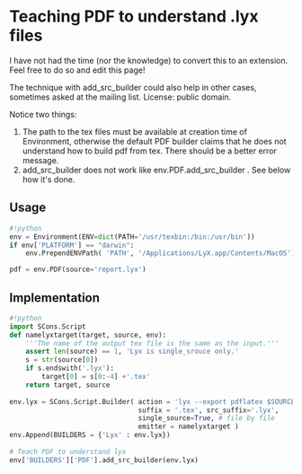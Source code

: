 

# Teaching PDF to understand .lyx files

I have not had the time (nor the knowledge) to convert this to an extension. Feel free to do so and edit this page! 

The technique with add_src_builder could also help in other cases, sometimes asked at the mailing list. License: public domain.  

Notice two things:  

1. The path to the tex files must be available at creation time of Environment, otherwise the default PDF builder claims that he does not understand how to build pdf from tex. There should be a better error message. 
1. add_src_builder does not work like env.PDF.add_src_builder . See below how it's done. 

## Usage


```python
#!python
env = Environment(ENV=dict(PATH='/usr/texbin:/bin:/usr/bin'))  
if env['PLATFORM'] == "darwin":
    env.PrependENVPath( 'PATH', '/Applications/LyX.app/Contents/MacOS')

pdf = env.PDF(source='report.lyx')
```

## Implementation


```python
#!python
import SCons.Script
def namelyxtarget(target, source, env):
    '''The name of the output tex file is the same as the input.'''
    assert len(source) == 1, 'Lyx is single_srouce only.'
    s = str(source[0])
    if s.endswith('.lyx'): 
        target[0] = s[0:-4] +'.tex'
    return target, source
       
env.lyx = SCons.Script.Builder( action = 'lyx --export pdflatex $SOURCE', 
                                suffix = '.tex', src_suffix='.lyx', 
                                single_source=True, # file by file
                                emitter = namelyxtarget )
env.Append(BUILDERS = {'Lyx' : env.lyx})
 
# Teach PDF to understand lyx
env['BUILDERS']['PDF'].add_src_builder(env.lyx)
```